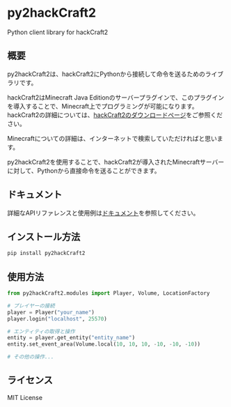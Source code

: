 # py2hackCraft2

Python client library for hackCraft2

## 概要

py2hackCraft2は、hackCraft2にPythonから接続して命令を送るためのライブラリです。

hackCraft2はMinecraft Java Editionのサーバープラグインで、このプラグインを導入することで、Minecraft上でプログラミングが可能になります。hackCraft2の詳細については、[hackCraft2のダウンロードページ](https://github.com/yokmama/8x9Craft-download)をご参照ください。

Minecraftについての詳細は、インターネットで検索していただければと思います。

py2hackCraft2を使用することで、hackCraft2が導入されたMinecraftサーバーに対して、Pythonから直接命令を送ることができます。

## ドキュメント

詳細なAPIリファレンスと使用例は[ドキュメント](https://0x48lab.github.io/hackCraft2-python/)を参照してください。

## インストール方法

```bash
pip install py2hackCraft2
```

## 使用方法

```python
from py2hackCraft2.modules import Player, Volume, LocationFactory

# プレイヤーの接続
player = Player("your_name")
player.login("localhost", 25570)

# エンティティの取得と操作
entity = player.get_entity("entity_name")
entity.set_event_area(Volume.local(10, 10, 10, -10, -10, -10))

# その他の操作...
```

## ライセンス

MIT License